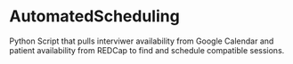 # AutomatedScheduling

Python Script that pulls interviwer availability from Google Calendar and patient availability from REDCap to find and schedule compatible sessions. 

